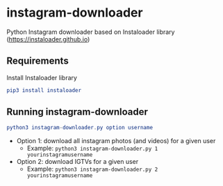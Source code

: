 # instagram-downloader
Python Instagram downloader based on Instaloader library (https://instaloader.github.io)

## Requirements
Install Instaloader library
```elm
pip3 install instaloader
```

## Running instagram-downloader
```elm
python3 instagram-downloader.py option username
```
* Option 1: download all instagram photos (and videos) for a given user
    * Example: ```python3 instagram-downloader.py 1 yourinstagramusername```
* Option 2: download IGTVs for a given user
    * Example: ```python3 instagram-downloader.py 2 yourinstagramusername```